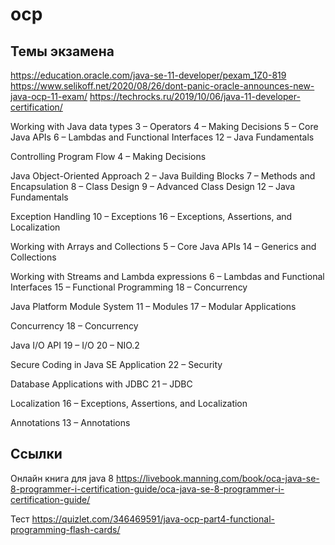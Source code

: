 # ocp

## Темы экзамена
https://education.oracle.com/java-se-11-developer/pexam_1Z0-819
https://www.selikoff.net/2020/08/26/dont-panic-oracle-announces-new-java-ocp-11-exam/
https://techrocks.ru/2019/10/06/java-11-developer-certification/

Working with Java data types
3 – Operators
4 – Making Decisions
5 – Core Java APIs
6 – Lambdas and Functional Interfaces
12 – Java Fundamentals

Controlling Program Flow
4 – Making Decisions

Java Object-Oriented Approach
2 – Java Building Blocks
7 – Methods and Encapsulation
8 – Class Design
9 – Advanced Class Design
12 – Java Fundamentals

Exception Handling
10 – Exceptions
16 – Exceptions, Assertions, and Localization

Working with Arrays and Collections
5 – Core Java APIs
14 – Generics and Collections

Working with Streams and Lambda expressions
6 – Lambdas and Functional Interfaces
15 – Functional Programming
18 – Concurrency

Java Platform Module System
11 – Modules
17 – Modular Applications

Concurrency
18 – Concurrency

Java I/O API
19 – I/O
20 – NIO.2

Secure Coding in Java SE Application
22 – Security

Database Applications with JDBC
21 – JDBC

Localization
16 – Exceptions, Assertions, and Localization

Annotations
13 – Annotations

## Ссылки
Онлайн книга для java 8
https://livebook.manning.com/book/oca-java-se-8-programmer-i-certification-guide/oca-java-se-8-programmer-i-certification-guide/

Тест
https://quizlet.com/346469591/java-ocp-part4-functional-programming-flash-cards/